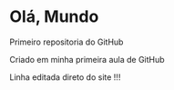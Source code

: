 # Olá, Mundo
 Primeiro repositoria do GitHub
 
 Criado em minha primeira aula de GitHub

Linha editada direto do site !!!
